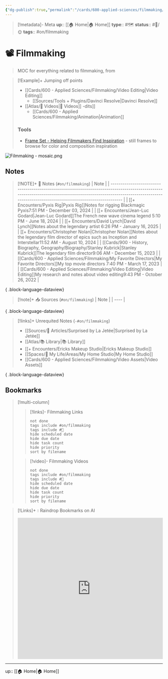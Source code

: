 ```yaml
---
{"dg-publish":true,"permalink":"/cards/600-applied-sciences/filmmaking/filmmaking/","title":"📽️ Filmmaking"}
---
```


> [!metadata]- Meta
> **up**:: [[🏠 Home\|🏠 Home]]
> **type**:: #🗺️ 
> **status**:: #📝/🌞
> **tags**::  #on/filmmaking 


# 📽️ Filmmaking

> MOC for everything related to filmmaking, from

> [!Example]+ Jumping off points
> - [[Cards/600 - Applied Sciences/Filmmaking/Video Editing\|Video Editing]]
> 	- [[Sources/Tools + Plugins/Davinci Resolve\|Davinci Resolve]]
> - [[Atlas/🎥 Videos\|🎥 Videos]]
> 	-[](🎥%20Videos.md)dits]]
> 	- [[Cards/600 - Applied Sciences/Filmmaking/Animation\|Animation]]
>
> ### Tools
> - [Frame Set - Helping Filmmakers Find Inspiration](https://frameset.app/stills) - still frames to browse for color and composition inspiration 

![Filmmaking - mosaic.png](/img/user/Extras/Attachments/Filmmaking%20-%20mosaic.png)
## Notes
> [!NOTE]+ 📝 Notes (`#on/filmmaking`)
>  | Note                                                                                                                                                                                                                          |
> | ----------------------------------------------------------------------------------------------------------------------------------------------------------------------------------------------------------------------------- |
> | [[+ Encounters/Pyxis Rig\|Pyxis Rig]]<span class='summary'>Notes for rigging Blackmagic Pyxis</span><span class='block'>7:51 PM - December 03, 2024</span>                                                                 |
> | [[+ Encounters/Jean-Luc Godard\|Jean-Luc Godard]]<span class='summary'>The French new wave cinema legend </span><span class='block'>5:10 PM - June 18, 2024</span>                                                         |
> | [[+ Encounters/David Lynch\|David Lynch]]<span class='summary'>Notes about the legendary artist </span><span class='block'>6:26 PM - January 16, 2025</span>                                                               |
> | [[+ Encounters/Christopher Nolan\|Christopher Nolan]]<span class='summary'>Notes about the legendary film director of epics such as Inception and Interstellar</span><span class='block'>11:52 AM - August 10, 2024</span> |
> | [[Cards/900 - History, Biography, Geography/Biography/Stanley Kubrick\|Stanley Kubrick]]<span class='summary'>The legendary film director</span><span class='block'>9:06 AM - December 15, 2023</span>                     |
> | [[Cards/600 - Applied Sciences/Filmmaking/My Favorite Directors\|My Favorite Directors]]<span class='summary'>My top movie directors </span><span class='block'>7:40 PM - March 17, 2023</span>                            |
> | [[Cards/600 - Applied Sciences/Filmmaking/Video Editing\|Video Editing]]<span class='summary'>My research and notes about video editing</span><span class='block'>9:43 PM - October 26, 2022</span>                        |
> 
{ .block-language-dataview}

> [!note]+ 📥 Sources (`#on/filmmaking`)
>  | Note |
> | ---- |
> 
{ .block-language-dataview}

> [!links]+ Unrequited Notes (`-#on/filmmaking`)
>  - [[Sources/📰 Articles/Surprised by La Jetée\|Surprised by La Jetée]]
> - [[Atlas/📚 Library\|📚 Library]]
> - [[+ Encounters/Ericks Makeup Studio\|Ericks Makeup Studio]]
> - [[Spaces/🤘 My Life/Areas/My Home Studio\|My Home Studio]]
> - [[Cards/600 - Applied Sciences/Filmmaking/Video Assets\|Video Assets]]
> 
{ .block-language-dataview}

## Bookmarks

> [!multi-column]
> > [!links]- Filmmaking Links
> > ```tasks
> > not done
> > tags include #on/filmmaking 
> > tags include #🔗 
> > hide scheduled date
> > hide due date
> > hide task count
> > hide priority
> > sort by filename
> > ```
> 
> > [!video]- Filmmaking Videos
> > ```tasks
> > not done
> > tags include #on/filmmaking
> > tags include #🎥 
> > hide scheduled date
> > hide due date
> > hide task count
> > hide priority
> > sort by filename
> > ```


> [!Links]+ 💧 Raindrop Bookmarks on AI
> <iframe style="border: 0; width: 100%; height: 450px;" allowfullscreen frameborder="0" src="https://raindrop.io/tophg/filmmaking-34324484"></iframe>

---
up:: [[🏠 Home\|🏠 Home]]

